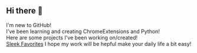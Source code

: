 ## Hi there 👋

I'm new to GitHub!  
I've been learning and creating ChromeExtensions and Python!  
Here are some projects I've been working on/created!  
[Sleek Favorites](https://github.com/Yohey-mk/SleekFavorites)
I hope my work will be hepful make your daily life a bit easy!
<!--
**Yohey-mk/Yohey-mk** is a ✨ _special_ ✨ repository because its `README.md` (this file) appears on your GitHub profile.

Here are some ideas to get you started:

- 🔭 I’m currently working on ...
- 🌱 I’m currently learning ...
- 👯 I’m looking to collaborate on ...
- 🤔 I’m looking for help with ...
- 💬 Ask me about ...
- 📫 How to reach me: ...
- 😄 Pronouns: ...
- ⚡ Fun fact: ...
-->
